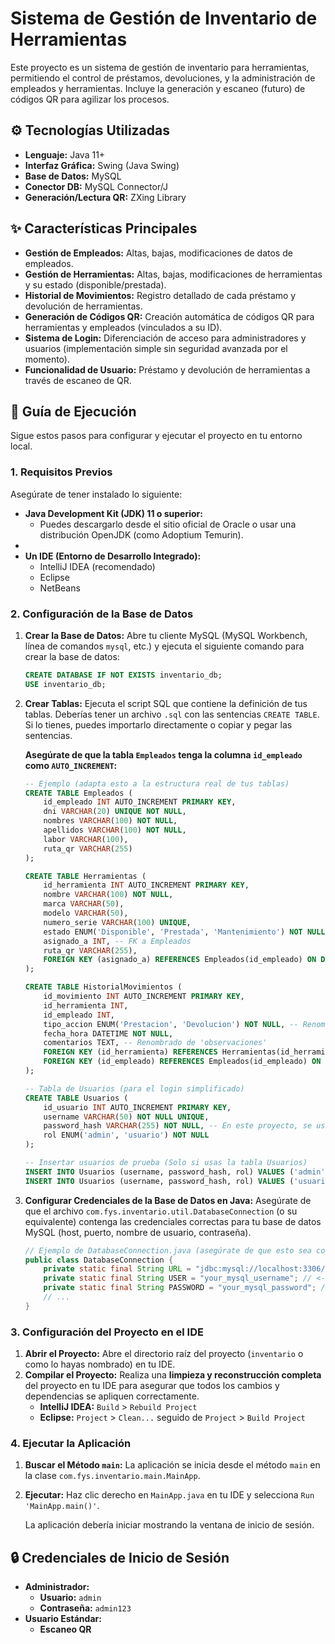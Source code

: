 # Sistema de Gestión de Inventario de Herramientas

Este proyecto es un sistema de gestión de inventario para herramientas, permitiendo el control de préstamos, devoluciones, y la administración de empleados y herramientas. Incluye la generación y escaneo (futuro) de códigos QR para agilizar los procesos.

## ⚙️ Tecnologías Utilizadas

* **Lenguaje:** Java 11+
* **Interfaz Gráfica:** Swing (Java Swing)
* **Base de Datos:** MySQL
* **Conector DB:** MySQL Connector/J
* **Generación/Lectura QR:** ZXing Library

## ✨ Características Principales

* **Gestión de Empleados:** Altas, bajas, modificaciones de datos de empleados.
* **Gestión de Herramientas:** Altas, bajas, modificaciones de herramientas y su estado (disponible/prestada).
* **Historial de Movimientos:** Registro detallado de cada préstamo y devolución de herramientas.
* **Generación de Códigos QR:** Creación automática de códigos QR para herramientas y empleados (vinculados a su ID).
* **Sistema de Login:** Diferenciación de acceso para administradores y usuarios (implementación simple sin seguridad avanzada por el momento).
* **Funcionalidad de Usuario:** Préstamo y devolución de herramientas a través de escaneo de QR.

## 🚀 Guía de Ejecución

Sigue estos pasos para configurar y ejecutar el proyecto en tu entorno local.

### 1. Requisitos Previos

Asegúrate de tener instalado lo siguiente:

* **Java Development Kit (JDK) 11 o superior:**
    * Puedes descargarlo desde el sitio oficial de Oracle o usar una distribución OpenJDK (como Adoptium Temurin).
* 
* **Un IDE (Entorno de Desarrollo Integrado):**
    * IntelliJ IDEA (recomendado)
    * Eclipse
    * NetBeans

### 2. Configuración de la Base de Datos

1.  **Crear la Base de Datos:**
    Abre tu cliente MySQL (MySQL Workbench, línea de comandos `mysql`, etc.) y ejecuta el siguiente comando para crear la base de datos:
    ```sql
    CREATE DATABASE IF NOT EXISTS inventario_db;
    USE inventario_db;
    ```
2.  **Crear Tablas:**
    Ejecuta el script SQL que contiene la definición de tus tablas. Deberías tener un archivo `.sql` con las sentencias `CREATE TABLE`. Si lo tienes, puedes importarlo directamente o copiar y pegar las sentencias.

    **Asegúrate de que la tabla `Empleados` tenga la columna `id_empleado` como `AUTO_INCREMENT`:**
    ```sql
    -- Ejemplo (adapta esto a la estructura real de tus tablas)
    CREATE TABLE Empleados (
        id_empleado INT AUTO_INCREMENT PRIMARY KEY,
        dni VARCHAR(20) UNIQUE NOT NULL,
        nombres VARCHAR(100) NOT NULL,
        apellidos VARCHAR(100) NOT NULL,
        labor VARCHAR(100),
        ruta_qr VARCHAR(255)
    );

    CREATE TABLE Herramientas (
        id_herramienta INT AUTO_INCREMENT PRIMARY KEY,
        nombre VARCHAR(100) NOT NULL,
        marca VARCHAR(50),
        modelo VARCHAR(50),
        numero_serie VARCHAR(100) UNIQUE,
        estado ENUM('Disponible', 'Prestada', 'Mantenimiento') NOT NULL DEFAULT 'Disponible',
        asignado_a INT, -- FK a Empleados
        ruta_qr VARCHAR(255),
        FOREIGN KEY (asignado_a) REFERENCES Empleados(id_empleado) ON DELETE SET NULL
    );

    CREATE TABLE HistorialMovimientos (
        id_movimiento INT AUTO_INCREMENT PRIMARY KEY,
        id_herramienta INT,
        id_empleado INT,
        tipo_accion ENUM('Prestacion', 'Devolucion') NOT NULL, -- Renombrado de 'tipo_movimiento'
        fecha_hora DATETIME NOT NULL,
        comentarios TEXT, -- Renombrado de 'observaciones'
        FOREIGN KEY (id_herramienta) REFERENCES Herramientas(id_herramienta) ON DELETE SET NULL,
        FOREIGN KEY (id_empleado) REFERENCES Empleados(id_empleado) ON DELETE SET NULL
    );

    -- Tabla de Usuarios (para el login simplificado)
    CREATE TABLE Usuarios (
        id_usuario INT AUTO_INCREMENT PRIMARY KEY,
        username VARCHAR(50) NOT NULL UNIQUE,
        password_hash VARCHAR(255) NOT NULL, -- En este proyecto, se usará "admin" / "admin123" y "usuario" / "usuario123" hardcodeado
        rol ENUM('admin', 'usuario') NOT NULL
    );

    -- Insertar usuarios de prueba (Solo si usas la tabla Usuarios)
    INSERT INTO Usuarios (username, password_hash, rol) VALUES ('admin', 'admin123', 'admin');
    INSERT INTO Usuarios (username, password_hash, rol) VALUES ('usuario', 'usuario123', 'usuario');
    ```
3.  **Configurar Credenciales de la Base de Datos en Java:**
    Asegúrate de que el archivo `com.fys.inventario.util.DatabaseConnection` (o su equivalente) contenga las credenciales correctas para tu base de datos MySQL (host, puerto, nombre de usuario, contraseña).

    ```java
    // Ejemplo de DatabaseConnection.java (asegúrate de que esto sea correcto)
    public class DatabaseConnection {
        private static final String URL = "jdbc:mysql://localhost:3306/inventario_db";
        private static final String USER = "your_mysql_username"; // <-- Cambia esto
        private static final String PASSWORD = "your_mysql_password"; // <-- Cambia esto
        // ...
    }
    ```

### 3. Configuración del Proyecto en el IDE

1.  **Abrir el Proyecto:**
    Abre el directorio raíz del proyecto (`inventario` o como lo hayas nombrado) en tu IDE.
2.  **Compilar el Proyecto:**
    Realiza una **limpieza y reconstrucción completa** del proyecto en tu IDE para asegurar que todos los cambios y dependencias se apliquen correctamente.
    * **IntelliJ IDEA:** `Build` > `Rebuild Project`
    * **Eclipse:** `Project` > `Clean...` seguido de `Project` > `Build Project`

### 4. Ejecutar la Aplicación

1.  **Buscar el Método `main`:**
    La aplicación se inicia desde el método `main` en la clase `com.fys.inventario.main.MainApp`.
2.  **Ejecutar:**
    Haz clic derecho en `MainApp.java` en tu IDE y selecciona `Run 'MainApp.main()'`.

    La aplicación debería iniciar mostrando la ventana de inicio de sesión.

## 🔒 Credenciales de Inicio de Sesión

* **Administrador:**
    * **Usuario:** `admin`
    * **Contraseña:** `admin123`
* **Usuario Estándar:**
    * **Escaneo QR**
